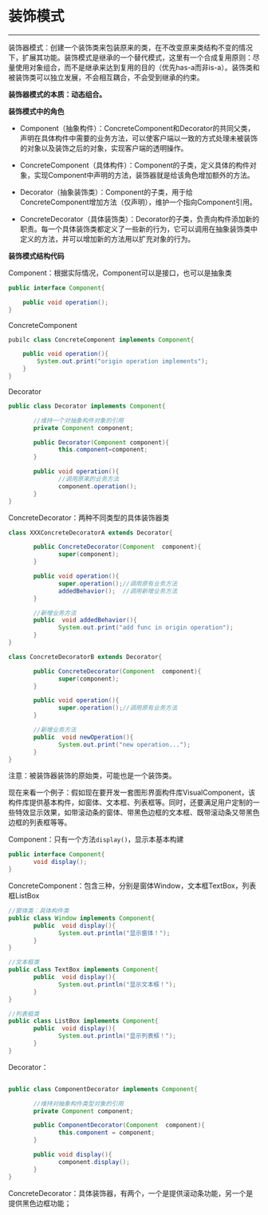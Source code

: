 # 装饰模式

---

装饰器模式：创建一个装饰类来包装原来的类，在不改变原来类结构不变的情况下，扩展其功能。                              装饰模式是继承的一个替代模式，这里有一个合成复用原则：尽量使用对象组合，而不是继承来达到复用的目的（优先has-a而非is-a）。装饰类和被装饰类可以独立发展，不会相互耦合，不会受到继承的约束。

**装饰器模式的本质：动态组合。**

**装饰模式中的角色**

* Component（抽象构件）：ConcreteComponent和Decorator的共同父类，声明在具体构件中需要的业务方法，可以使客户端以一致的方式处理未被装饰的对象以及装饰之后的对象，实现客户端的透明操作。

* ConcreteComponent（具体构件）：Component的子类，定义具体的构件对象，实现Component中声明的方法，装饰器就是给该角色增加额外的方法。

* Decorator（抽象装饰类）：Component的子类，用于给ConcreteComponent增加方法（仅声明），维护一个指向Component引用。

* ConcreteDecorator（具体装饰类）：Decorator的子类，负责向构件添加新的职责。每一个具体装饰类都定义了一些新的行为，它可以调用在抽象装饰类中定义的方法，并可以增加新的方法用以扩充对象的行为。                                                                                                   

**                                                                                    装饰模式结构代码**

Component：根据实际情况，Component可以是接口，也可以是抽象类

```java
public interface Component{

    public void operation();
}                                                                                                                      
```

ConcreteComponent

```java
pubilc class ConcreteComponent implements Component{

    public void operation(){
        System.out.print("origin operation implements");
    }
}                                                                                                            
```

Decorator

```java
public class Decorator implements Component{

       //维持一个对抽象构件对象的引用
       private Component component;

       public Decorator(Component component){
              this.component=component;
       }

       public void operation(){
              //调用原来的业务方法
              component.operation();
       }
}
```

ConcreteDecorator：两种不同类型的具体装饰器类

```java
class XXXConcreteDecoratorA extends Decorator{

       public ConcreteDecorator(Component  component){
              super(component);
       }

       public void operation(){
              super.operation();//调用原有业务方法
              addedBehavior();  //调用新增业务方法
       }

       //新增业务方法
       public  void addedBehavior(){    
              System.out.print("add func in origin operation");
       }
}

class ConcreteDecoratorB extends Decorator{

       public ConcreteDecorator(Component  component){
              super(component);
       }

       public void operation(){
              super.operation();//调用原有业务方法
       }

       //新增业务方法
       public  void newOperation(){    
              System.out.print("new operation...");
       }
}
```

注意：被装饰器装饰的原始类，可能也是一个装饰类。

现在来看一个例子：假如现在要开发一套图形界面构件库VisualComponent，该构件库提供基本构件，如窗体、文本框、列表框等。同时，还要满足用户定制的一些特效显示效果，如带滚动条的窗体、带黑色边框的文本框、既带滚动条又带黑色边框的列表框等等。

Component：只有一个方法`display()`，显示本基本构建

```java
public interface Component{
       void display();
}
```

ConcreteComponent：包含三种，分别是窗体Window，文本框TextBox，列表框ListBox

```java
//窗体类：具体构件类
public class Window implements Component{
       public  void display(){
              System.out.println("显示窗体！");
       }
}

//文本框类
public class TextBox implements Component{
       public  void display(){
              System.out.println("显示文本框！");
       }
}

//列表框类
public class ListBox implements Component{
       public  void display(){
              System.out.println("显示列表框！");
       }
}
```

Decorator：

```java

public class ComponentDecorator implements Component{

       //维持对抽象构件类型对象的引用
       private Component component;  

       public ComponentDecorator(Component  component){
              this.component = component;
       }

       public void display(){
              component.display();
       }
}
```

ConcreteDecorator：具体装饰器，有两个，一个是提供滚动条功能，另一个是提供黑色边框功能；







